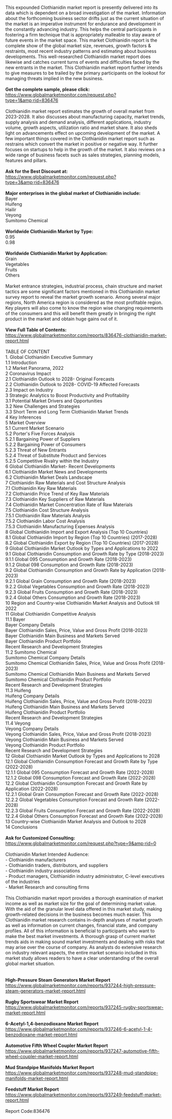 This expounded Clothianidin market report is presently delivered into its data which is dependent on a broad investigation of the market. Information about the forthcoming business sector drifts just as the current situation of the market is an imperative instrument for endurance and development in the constantly advancing industry. This helps the central participants in fostering a firm technique that is appropriately malleable to stay aware of future events in the market space. This market Clothianidin report is the complete show of the global market size, revenues, growth factors &amp; restraints, most recent industry patterns and estimating about business developments. This well-researched Clothianidin market report does likewise and catches current turns of events and difficulties faced by the new entrants in the market. This Clothianidin market report further intends to give measures to be trailed by the primary participants on the lookout for managing threats implied in the new business.<br /><br /><strong>Get the complete sample, please click:</strong><br /><a href="https://www.globalmarketmonitor.com/request.php?type=1&amp;rid=836476">https://www.globalmarketmonitor.com/request.php?type=1&amp;rid=836476</a><br /><br />Clothianidin market report estimates the growth of overall market from 2023-2028. It also discusses about manufacturing capacity, market trends, supply analysis and demand analysis, different applications, industry volume, growth aspects, utilization ratio and market share. It also sheds light on advancements effect on upcoming development of the market. A few important things covered in the Clothianidin market report such as restrains which convert the market in positive or negative way. It further focuses on startups to help in the growth of the market. It also reviews on a wide range of business facets such as sales strategies, planning models, features and pillars.  <br /><br /><strong>Ask for the Best Discount at:</strong><br /><a href="https://www.globalmarketmonitor.com/request.php?type=3&amp;rid=836476">https://www.globalmarketmonitor.com/request.php?type=3&amp;rid=836476</a><br /><br /><strong>Major enterprises in the global market of Clothianidin include:</strong><br /> Bayer <br />Huifeng <br />Hailir <br />Veyong <br />Sumitomo Chemical <br /><br /><strong>Worldwide Clothianidin Market by Type:</strong><br />0.95 <br />0.98 <br /><br /><strong>Worldwide Clothianidin Market by Application:</strong><br />Grain <br />Vegetables <br />Fruits <br />Others <br /><br />Market entrance strategies, industrial process, chain structure and market tactics are some significant factors mentioned in this Clothianidin market survey report to reveal the market growth scenario. Among several major regions, North America region is considered as the most profitable region. Key players will also come to know the region wise changing requirements of the consumers and this will benefit them greatly in bringing the right product in the market and obtain huge gains out of it. <br /><br /><strong>View Full Table of Contents:</strong><br /><a href="https://www.globalmarketmonitor.com/reports/836476-clothianidin-market-report.html">https://www.globalmarketmonitor.com/reports/836476-clothianidin-market-report.html</a><br /><br />TABLE OF CONTENT<br />1. Global Clothianidin Executive Summary<br />1.1 Introduction<br />1.2 Market Panorama, 2022<br />2 Coronavirus Impact<br />2.1 Clothianidin Outlook to 2028- Original Forecasts<br />2.2 Clothianidin Outlook to 2028- COVID-19 Affected Forecasts<br />2.3 Impact on Industry<br />3 Strategic Analytics to Boost Productivity and Profitability<br />3.1 Potential Market Drivers and Opportunities<br />3.2 New Challenges and Strategies<br />3.3 Short Term and Long Term Clothianidin Market Trends<br />4 Key Inferences<br />5 Market Overview<br />5.1 Current Market Scenario<br />5.2 Porter's Five Forces Analysis<br />5.2.1 Bargaining Power of Suppliers<br />5.2.2 Bargaining Power of Consumers<br />5.2.3 Threat of New Entrants<br />5.2.4 Threat of Substitute Product and Services<br />5.2.5 Competitive Rivalry within the Industry<br />6 Global Clothianidin Market- Recent Developments<br />6.1 Clothianidin Market News and Developments<br />6.2 Clothianidin Market Deals Landscape<br />7 Clothianidin Raw Materials and Cost Structure Analysis<br />7.1 Clothianidin Key Raw Materials<br />7.2 Clothianidin Price Trend of Key Raw Materials<br />7.3 Clothianidin Key Suppliers of Raw Materials<br />7.4 Clothianidin Market Concentration Rate of Raw Materials<br />7.5 Clothianidin Cost Structure Analysis<br />7.5.1 Clothianidin Raw Materials Analysis<br />7.5.2 Clothianidin Labor Cost Analysis<br />7.5.3 Clothianidin Manufacturing Expenses Analysis<br />8 Global Clothianidin Import and Export Analysis (Top 10 Countries)<br />8.1 Global Clothianidin Import by Region (Top 10 Countries) (2017-2028)<br />8.2 Global Clothianidin Export by Region (Top 10 Countries) (2017-2028)<br />9 Global Clothianidin Market Outlook by Types and Applications to 2022<br />9.1 Global Clothianidin Consumption and Growth Rate by Type (2018-2023)<br />9.1.1 Global 095 Consumption and Growth Rate (2018-2023)<br />9.1.2 Global 098 Consumption and Growth Rate (2018-2023)<br />9.2 Global Clothianidin Consumption and Growth Rate by Application (2018-2023)<br />9.2.1  Global Grain Consumption and Growth Rate (2018-2023)<br />9.2.2  Global Vegetables Consumption and Growth Rate (2018-2023)<br />9.2.3  Global Fruits Consumption and Growth Rate (2018-2023)<br />9.2.4  Global Others Consumption and Growth Rate (2018-2023)<br />10 Region and Country-wise Clothianidin Market Analysis and Outlook till 2022<br />11 Global Clothianidin Competitive Analysis<br />11.1 Bayer<br />Bayer Company Details<br />Bayer Clothianidin Sales, Price, Value and Gross Profit (2018-2023)<br />Bayer Clothianidin Main Business and Markets Served<br />Bayer Clothianidin Product Portfolio<br />Recent Research and Development Strategies<br />11.2 Sumitomo Chemical<br />Sumitomo Chemical Company Details<br />Sumitomo Chemical Clothianidin Sales, Price, Value and Gross Profit (2018-2023)<br />Sumitomo Chemical Clothianidin Main Business and Markets Served<br />Sumitomo Chemical Clothianidin Product Portfolio<br />Recent Research and Development Strategies<br />11.3 Huifeng<br />Huifeng Company Details<br />Huifeng Clothianidin Sales, Price, Value and Gross Profit (2018-2023)<br />Huifeng Clothianidin Main Business and Markets Served<br />Huifeng Clothianidin Product Portfolio<br />Recent Research and Development Strategies<br />11.4 Veyong<br />Veyong Company Details<br />Veyong Clothianidin Sales, Price, Value and Gross Profit (2018-2023)<br />Veyong Clothianidin Main Business and Markets Served<br />Veyong Clothianidin Product Portfolio<br />Recent Research and Development Strategies<br />12 Global Clothianidin Market Outlook by Types and Applications to 2028<br />12.1 Global Clothianidin Consumption Forecast and Growth Rate by Type (2022-2028)<br />12.1.1 Global 095 Consumption Forecast and Growth Rate (2022-2028)<br />12.1.2 Global 098 Consumption Forecast and Growth Rate (2022-2028)<br />12.2 Global Clothianidin Consumption Forecast and Growth Rate by Application (2022-2028)<br />12.2.1 Global Grain Consumption Forecast and Growth Rate (2022-2028)<br />12.2.2 Global Vegetables Consumption Forecast and Growth Rate (2022-2028)<br />12.2.3 Global Fruits Consumption Forecast and Growth Rate (2022-2028)<br />12.2.4 Global Others Consumption Forecast and Growth Rate (2022-2028)<br />13 Country-wise Clothianidin Market Analysis and Outlook to 2028<br />14 Conclusions<br /><br /><strong>Ask for Customized Consulting:</strong><br /><a href="https://www.globalmarketmonitor.com/request.php?type=9&amp;rid=0">https://www.globalmarketmonitor.com/request.php?type=9&amp;rid=0</a><br /><br />Clothianidin Market Intended Audience:<br />- Clothianidin manufacturers<br />- Clothianidin traders, distributors, and suppliers<br />- Clothianidin industry associations<br />- Product managers, Clothianidin industry administrator, C-level executives of the industries<br />- Market Research and consulting firms<br /><br />This Clothianidin market report provides a thorough examination of market income as well as market size for the goal of determining market value. With the aid of the granular level data offered in this market study, making growth-related decisions in the business becomes much easier. This Clothianidin market research contains in-depth analyses of market growth as well as information on current changes, financial state, and company profiles. All of this information is beneficial to participants who want to make the best market investments. A thorough grasp of current market trends aids in making sound market investments and dealing with risks that may arise over the course of company. As analysts do extensive research on industry relevant aspects, the entire market scenario included in this market study allows readers to have a clear understanding of the overall global market situation.<br /><br /><strong><br /></strong><strong>High-Pressure Steam Generators Market Report</strong><br /><a href="https://www.globalmarketmonitor.com/reports/937244-high-pressure-steam-generators-market-report.html">https://www.globalmarketmonitor.com/reports/937244-high-pressure-steam-generators-market-report.html</a><br /><br /><strong>Rugby Sportswear Market Report</strong><br /><a href="https://www.globalmarketmonitor.com/reports/937245-rugby-sportswear-market-report.html">https://www.globalmarketmonitor.com/reports/937245-rugby-sportswear-market-report.html</a><br /><br /><strong>6-Acetyl-1,4-benzodioxane Market Report</strong><br /><a href="https://www.globalmarketmonitor.com/reports/937246-6-acetyl-1-4-benzodioxane-market-report.html">https://www.globalmarketmonitor.com/reports/937246-6-acetyl-1-4-benzodioxane-market-report.html</a><br /><br /><strong>Automotive Fifth Wheel Coupler Market Report</strong><br /><a href="https://www.globalmarketmonitor.com/reports/937247-automotive-fifth-wheel-coupler-market-report.html">https://www.globalmarketmonitor.com/reports/937247-automotive-fifth-wheel-coupler-market-report.html</a><br /><br /><strong>Mud Standpipe Manifolds Market Report</strong><br /><a href="https://www.globalmarketmonitor.com/reports/937248-mud-standpipe-manifolds-market-report.html">https://www.globalmarketmonitor.com/reports/937248-mud-standpipe-manifolds-market-report.html</a><br /><br /><strong>Feedstuff Market Report</strong><br /><a href="https://www.globalmarketmonitor.com/reports/937249-feedstuff-market-report.html">https://www.globalmarketmonitor.com/reports/937249-feedstuff-market-report.html</a><br /><br />Report Code:836476</p>

